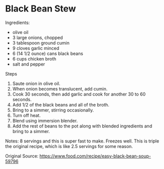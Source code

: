 # Black Bean Stew

Ingredients:
* olive oil
* 3 large onions, chopped
* 3  tablespoon ground cumin
* 9 cloves garlic minced
* 6 (14 1/2 ounce) cans black beans
* 6 cups chicken broth
* salt and pepper

Steps
1. Saute onion in olive oil.
1. When onion becomes translucent, add cumin.
1. Cook 30 seconds, then add garlic and cook for another 30 to 60 seconds.
1. Add 1/2 of the black beans and all of the broth.
1. Bring to a simmer, stirring occasionally.
1. Turn off heat.
1. Blend using immersion blender.
1. Add the rest of beans to the pot along with blended ingredients and bring to a simmer.

Notes: 8 servings and this is super fast to make.  Freezes well.  This is triple the original recipe, which is like 2.5 servings for some reason.

Original Source: https://www.food.com/recipe/easy-black-bean-soup-59796
